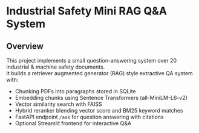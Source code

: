 # Industrial Safety Mini RAG Q&A System

## Overview

This project implements a small question-answering system over 20 industrial & machine safety documents.  
It builds a retriever augmented generator (RAG) style extractive QA system with:

- Chunking PDFs into paragraphs stored in SQLite  
- Embedding chunks using Sentence Transformers (all-MiniLM-L6-v2)  
- Vector similarity search with FAISS  
- Hybrid reranker blending vector score and BM25 keyword matches  
- FastAPI endpoint `/ask` for question answering with citations  
- Optional Streamlit frontend for interactive Q&A  

  
